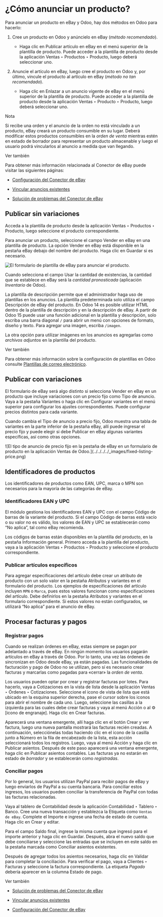 # ¿Cómo anunciar un producto?

Para anunciar un producto en eBay y Odoo, hay dos métodos en Odoo para
hacerlo:

  1. Cree un producto en Odoo y anúncielo en eBay (_método recomendado_).

     * Haga clic en Publicar artículo en eBay en el menú superior de la plantilla de producto. Puede acceder a la plantilla de producto desde la aplicación Ventas ‣ Productos ‣ Producto, luego deberá seleccionar uno.

  2. Anuncie el artículo en eBay, luego cree el producto en Odoo y, por último, vincule el producto al artículo en eBay (_método no tan recomendado_).

     * Haga clic en Enlazar a un anuncio vigente de eBay en el menú superior de la plantilla de producto. Puede acceder a la plantilla de producto desde la aplicación Ventas ‣ Producto ‣ Producto, luego deberá seleccionar uno.

Nota

Si recibe una orden y el anuncio de la orden no está vinculado a un producto,
eBay creará un producto consumible en su lugar. Deberá modificar estos
productos consumibles en la _orden de venta_ mientras estén en estado de
borrador para representar un producto almacenable y luego el usuario podrá
vincularlos al anuncio a medida que van llegando.

Ver también

Para obtener más información relacionada al Conector de eBay puede visitar las
siguientes páginas:

  * [Configuración del Conector de eBay](setup.html)

  * [Vincular anuncios existentes](linking_listings.html)

  * [Solución de problemas del Conector de eBay](troubleshooting.html)

## Publicar sin variaciones

Acceda a la plantilla de producto desde la aplicación Ventas ‣ Productos ‣
Producto, luego seleccione el producto correspondiente.

Para anunciar un producto, seleccione el campo Vender en eBay en una plantilla
de producto. La opción Vender en eBay está disponible en la pestaña eBay
debajo del nombre del producto. Haga clic en Guardar si es necesario.

![El formulario de plantilla de eBay para anunciar el
producto.](../../../../_images/manage-ebay-template.png)

Cuando selecciona el campo Usar la cantidad de existencias, la cantidad que se
establece en eBay será la _cantidad pronosticada_ (aplicación _Inventario_ de
Odoo).

La plantilla de descripción permite que el administrador haga uso de
plantillas en los anuncios. La plantilla predeterminada solo utiliza el campo
Descripción de eBay del producto. En Odoo 14 es posible utilizar HTML dentro
de la plantilla de descripción y en la descripción de eBay. A partir de Odoo
15 puede usar una función adicional en la plantilla y descripción, solo
escriba una barra diagonal `/` para abrir un menú con opciones de formato,
diseño y texto. Para agregar una imagen, escriba `/imagen`.

La otra opción para utilizar imágenes en los anuncios es agregarlas como
_archivos adjuntos_ en la plantilla del producto.

Ver también

Para obtener más información sobre la configuración de plantillas en Odoo
consulte [Plantillas de correo
electrónico](../../../general/companies/email_template.html).

## Publicar con variaciones

El formulario de eBay será algo distinto si selecciona Vender en eBay en un
producto que incluye variaciones con un precio fijo como Tipo de anuncio. Vaya
a la pestaña Variantes o haga clic en Configurar variantes en el menú superior
para configurar los ajustes correspondientes. Puede configurar precios
distintos para cada variante.

Cuando cambia el Tipo de anuncio a precio fijo, Odoo muestra una tabla de
variantes en la parte inferior de la pestaña eBay, allí puede ingresar el
precio fijo y puede elegir si debe Publicar en eBay algunas variantes
específicas, así como otras opciones.

![El tipo de anuncio de precio fijo en la pestaña de eBay en un formulario de
producto en la aplicación Ventas de Odoo.](../../../../_images/fixed-listing-
price.png)

## Identificadores de productos

Los identificadores de productos como EAN, UPC, marca o MPN son necesarios
para la mayoría de las categorías de eBay.

### Identificadores EAN y UPC

El módulo gestiona los identificadores EAN y UPC con el campo Código de barras
de la variante del producto. Si el campo Código de barras está vacío o su
valor no es válido, los valores de EAN y UPC se establecerán como “No aplica”,
tal como eBay recomienda.

Los códigos de barras están disponibles en la plantilla del producto, en la
pestaña Información general. Primero acceda a la plantilla del producto, vaya
a la aplicación Ventas ‣ Productos ‣ Producto y seleccione el producto
correspondiente.

### Publicar artículos específicos

Para agregar especificaciones del artículo debe crear un atributo de producto
con un solo valor en la pestaña Atributos y variantes en el formulario del
producto. Los ejemplos de especificaciones del artículo incluyen `MPN` o
`Marca`, pues estos valores funcionan como especificaciones del artículo. Debe
definirlos en la pestaña Atributos y variantes en el formulario
correspondiente. Si estos valores no están configurados, se utilizará “No
aplica” para el anuncio de eBay.

## Procesar facturas y pagos

### Registrar pagos

Cuando se realizan órdenes en eBay, estas siempre se pagan por adelantado a
través de eBay. En ningún momento los usuarios pagarán artículos en eBay a
través de Odoo. Por lo tanto, una vez las órdenes de sincronizan en Odoo desde
eBay, ya están pagadas. Las funcionalidades de facturación y pago de Odoo no
se utilizan, pero sí es necesario crear facturas y marcarlas como pagadas para
«cerrar» la _orden de venta_.

Los usuarios pueden optar por crear y registrar facturas por lotes. Para
hacerlo, vaya a Cotizaciones en la vista de lista desde la aplicación Ventas ‣
Órdenes ‣ Cotizaciones. Seleccione el icono de vista de lista que está ubicado
en la esquina superior derecha, pase el cursor sobre los iconos para abrir el
nombre de cada uno. Luego, seleccione las casillas a la izquierda para las
cuales debe crear facturas y vaya al menú Acción o al ⚙️ [icono de engranaje].
Haga clic en Crear facturas.

Aparecerá una ventana emergente, allí haga clic en el botón Crear y ver
factura, luego una nueva pantalla mostrará las facturas recién creadas. A
continuación, selecciónelas todas haciendo clic en el icono de la casilla
junto a Número en la fila de encabezado de la lista, esta acción seleccionará
todos los registros. Luego, vaya al menú Acción y haga clic en Publicar
asientos. Después de este paso aparecerá una ventana emergente, haga clic en
Publicar asientos contables. Las facturas ya no estarán en estado de
_borrador_ y se establecerán como _registradas_.

### Conciliar pagos

Por lo general, los usuarios utilizan PayPal para recibir pagos de eBay y
luego enviarlos de PayPal a su cuenta bancaria. Para conciliar estos ingresos,
los usuarios pueden conciliar la transferencia de PayPal con todas las
facturas relacionadas.

Vaya al tablero de Contabilidad desde la aplicación Contabilidad ‣ Tablero ‣
Banco. Cree una nueva transacción y establezca la Etiqueta como `Ventas de
eBay`. Complete el Importe e ingrese una fecha de estado de cuenta. Haga clic
en Crear y editar.

Para el campo Saldo final, ingrese la misma cuenta que ingresó para el importe
anterior y haga clic en Guardar. Después, abra el nuevo saldo que debe
conciliarse y seleccione las entradas que se incluyen en este saldo en la
pestaña marcada como Conciliar asientos existentes.

Después de agregar todos los asientos necesarios, haga clic en Validar para
completar la conciliación. Para verificar el pago, vaya a Clientes ‣ Facturas
y seleccione la factura correspondiente. La etiqueta _Pagado_ debería aparecer
en la columna Estado de pago.

Ver también

  * [Solución de problemas del Conector de eBay](troubleshooting.html)

  * [Vincular anuncios existentes](linking_listings.html)

  * [Configuración del Conector de eBay](setup.html)

